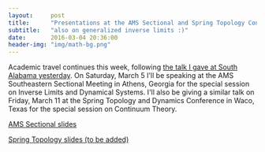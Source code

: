 ```yaml
---
layout:     post
title:      "Presentations at the AMS Sectional and Spring Topology Conferences"
subtitle:   "also on generalized inverse limits :)"
date:       2016-03-04 20:36:00
header-img: "img/math-bg.png"
---
```


Academic travel continues this week, following
[the talk I gave at South Alabama yesterday](/blog/2016/02/29/south-alabama-presentation/).
On Saturday, March 5 I'll be speaking
at the AMS Southeastern Sectional Meeting in Athens, Georgia
for the special session on
Inverse Limits and Dynamical Systems. I'll also be giving a similar
talk on Friday, March
11 at the Spring Topology and Dynamics Conference in Waco, Texas for
the special session on Continuum Theory.

[AMS Sectional slides](http://stevenclontz.github.io/ams-sectional-presentation-20160305/#/)

[Spring Topology slides (to be added)](#)